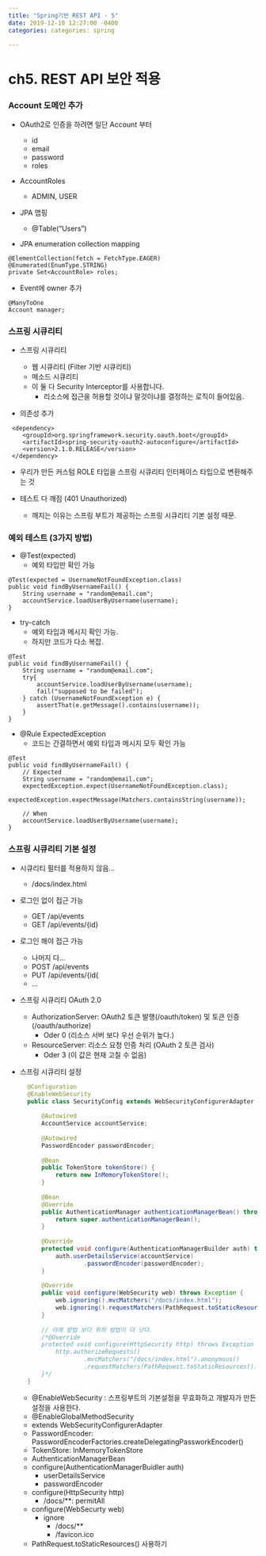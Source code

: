 ```yaml
---
title: "Spring기반 REST API - 5"
date: 2019-12-10 12:27:00 -0400
categories: categories: spring

---
```


ch5. REST API 보안 적용
=====================

### Account 도메인 추가
- OAuth2로 인증을 하려면 일단 Account 부터
  - id
  - email
  - password
  - roles

- AccountRoles
  - ADMIN, USER

- JPA 맵핑
  - @Table(“Users”)

- JPA enumeration collection mapping
```
@ElementCollection(fetch = FetchType.EAGER)
@Enumerated(EnumType.STRING)
private Set<AccountRole> roles;
```

- Event에 owner 추가
```
@ManyToOne
Account manager;
```

### 스프링 시큐리티
- 스프링 시큐리티
  - 웹 시큐리티 (Filter 기반 시큐리티)
  - 메소드 시큐리티 
  - 이 둘 다 Security Interceptor를 사용합니다.
     - 리소스에 접근을 허용할 것이냐 말것이냐를 결정하는 로직이 들어있음.

- 의존성 추가
```
 <dependency>
    <groupId>org.springframework.security.oauth.boot</groupId>
    <artifactId>spring-security-oauth2-autoconfigure</artifactId>
    <version>2.1.0.RELEASE</version>
 </dependency>
```

- 우리가 만든 커스텀 ROLE 타입을 스프링 시큐리티 인터페이스 타입으로 변환해주는 것 

- 테스트 다 깨짐 (401 Unauthorized)
  - 깨지는 이유는 스프링 부트가 제공하는 스프링 시큐리티 기본 설정 때문.

### 예외 테스트 (3가지 방법)
- @Test(expected)
  - 예외 타입만 확인 가능
```
@Test(expected = UsernameNotFoundException.class)
public void findByUsernameFail() {
    String username = "random@email.com";
    accountService.loadUserByUsername(username);
}
```


- try-catch
  - 예외 타입과 메시지 확인 가능.
  - 하지만 코드가 다소 복잡.
```
@Test
public void findByUsernameFail() {
    String username = "random@email.com";
    try{
        accountService.loadUserByUsername(username);
        fail("supposed to be failed");
    } catch (UsernameNotFoundException e) {
        assertThat(e.getMessage().contains(username));
    }
}
```

- @Rule ExpectedException
  - 코드는 간결하면서 예외 타입과 메시지 모두 확인 가능
```
@Test
public void findByUsernameFail() {
    // Expected
    String username = "random@email.com";
    expectedException.expect(UsernameNotFoundException.class);
    expectedException.expectMessage(Matchers.containsString(username));

    // When
    accountService.loadUserByUsername(username);
}
```


### 스프링 시큐리티 기본 설정
- 시큐리티 필터를 적용하지 않음...
  - /docs/index.html

- 로그인 없이 접근 가능
  - GET /api/events
  - GET /api/events/{id}

- 로그인 해야 접근 가능
  - 나머지 다...
  - POST /api/events
  - PUT /api/events/{id{
  - ...

- 스프링 시큐리티 OAuth 2.0
  - AuthorizationServer: OAuth2 토큰 발행(/oauth/token) 및 토큰 인증(/oauth/authorize)
     - Oder 0 (리소스 서버 보다 우선 순위가 높다.)
  - ResourceServer: 리소스 요청 인증 처리 (OAuth 2 토큰 검사)
     - Oder 3 (이 값은 현재 고칠 수 없음)

- 스프링 시큐리티 설정
  ```java
    @Configuration
    @EnableWebSecurity
    public class SecurityConfig extends WebSecurityConfigurerAdapter {
    
        @Autowired
        AccountService accountService;
    
        @Autowired
        PasswordEncoder passwordEncoder;
    
        @Bean
        public TokenStore tokenStore() {
            return new InMemoryTokenStore();
        }
    
        @Bean
        @Override
        public AuthenticationManager authenticationManagerBean() throws Exception {
            return super.authenticationManagerBean();
        }
    
        @Override
        protected void configure(AuthenticationManagerBuilder auth) throws Exception {
            auth.userDetailsService(accountService)
                    .passwordEncoder(passwordEncoder);
        }
    
        @Override
        public void configure(WebSecurity web) throws Exception {
            web.ignoring().mvcMatchers("/docs/index.html");
            web.ignoring().requestMatchers(PathRequest.toStaticResources().atCommonLocations());
        }
    
        // 아래 방법 보다 위의 방법이 더 낫다.
        /*@Override
        protected void configure(HttpSecurity http) throws Exception {
            http.authorizeRequests()
                    .mvcMatchers("/docs/index.html").anonymous()
                    .requestMatchers(PathRequest.toStaticResources().atCommonLocations()).anonymous();
        }*/
    }
    ```
  - @EnableWebSecurity : 스프링부트의 기본설정을 무효화하고 개발자가 만든 설정을 사용한다.
  - @EnableGlobalMethodSecurity
  - extends WebSecurityConfigurerAdapter
  - PasswordEncoder: PasswordEncoderFactories.createDelegatingPassworkEncoder()
  - TokenStore: InMemoryTokenStore
  - AuthenticationManagerBean
  - configure(AuthenticationManagerBuidler auth)
    - userDetailsService
    - passwordEncoder
  - configure(HttpSecurity http)
    - /docs/**: permitAll
  - configure(WebSecurty web)
    - ignore
        - /docs/**
        - /favicon.ico
  - PathRequest.toStaticResources() 사용하기
